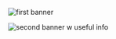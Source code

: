 ![first banner](https://iili.io/KThxppt.png)

![second banner w useful info](https://iili.io/KThlUan.png)
